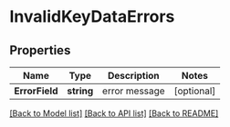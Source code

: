 # InvalidKeyDataErrors

## Properties

Name | Type | Description | Notes
------------ | ------------- | ------------- | -------------
**ErrorField** | **string** | error message | [optional] 

[[Back to Model list]](../README.md#documentation-for-models) [[Back to API list]](../README.md#documentation-for-api-endpoints) [[Back to README]](../README.md)


